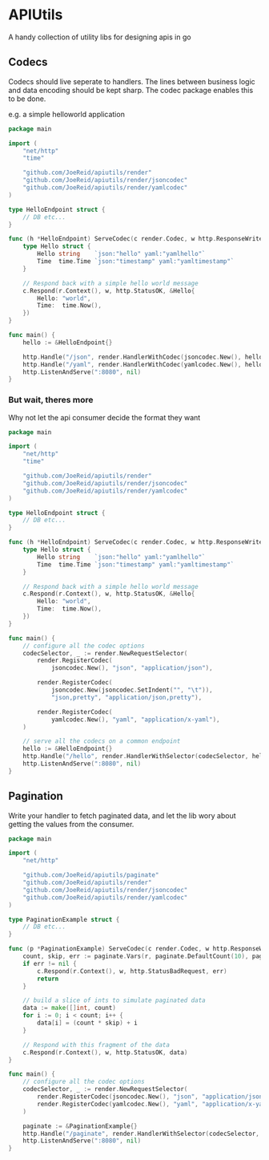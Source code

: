 <!-- WARNING THIS FILE IS AUTOGENERATED BY build_readme.sh DO NOT EDIT -->
APIUtils
========

A handy collection of utility libs for designing apis in go

Codecs
------

Codecs should live seperate to handlers.
The lines between business logic and data encoding should be kept sharp.
The codec package enables this to be done.

e.g. a simple helloworld application

```go
package main

import (
	"net/http"
	"time"

	"github.com/JoeReid/apiutils/render"
	"github.com/JoeReid/apiutils/render/jsoncodec"
	"github.com/JoeReid/apiutils/render/yamlcodec"
)

type HelloEndpoint struct {
	// DB etc...
}

func (h *HelloEndpoint) ServeCodec(c render.Codec, w http.ResponseWriter, r *http.Request) {
	type Hello struct {
		Hello string    `json:"hello" yaml:"yamlhello"`
		Time  time.Time `json:"timestamp" yaml:"yamltimestamp"`
	}

	// Respond back with a simple hello world message
	c.Respond(r.Context(), w, http.StatusOK, &Hello{
		Hello: "world",
		Time:  time.Now(),
	})
}

func main() {
	hello := &HelloEndpoint{}

	http.Handle("/json", render.HandlerWithCodec(jsoncodec.New(), hello))
	http.Handle("/yaml", render.HandlerWithCodec(yamlcodec.New(), hello))
	http.ListenAndServe(":8080", nil)
}
```

### But wait, theres more

Why not let the api consumer decide the format they want

```go
package main

import (
	"net/http"
	"time"

	"github.com/JoeReid/apiutils/render"
	"github.com/JoeReid/apiutils/render/jsoncodec"
	"github.com/JoeReid/apiutils/render/yamlcodec"
)

type HelloEndpoint struct {
	// DB etc...
}

func (h *HelloEndpoint) ServeCodec(c render.Codec, w http.ResponseWriter, r *http.Request) {
	type Hello struct {
		Hello string    `json:"hello" yaml:"yamlhello"`
		Time  time.Time `json:"timestamp" yaml:"yamltimestamp"`
	}

	// Respond back with a simple hello world message
	c.Respond(r.Context(), w, http.StatusOK, &Hello{
		Hello: "world",
		Time:  time.Now(),
	})
}

func main() {
	// configure all the codec options
	codecSelector, _ := render.NewRequestSelector(
		render.RegisterCodec(
			jsoncodec.New(), "json", "application/json"),

		render.RegisterCodec(
			jsoncodec.New(jsoncodec.SetIndent("", "\t")),
			"json,pretty", "application/json,pretty"),

		render.RegisterCodec(
			yamlcodec.New(), "yaml", "application/x-yaml"),
	)

	// serve all the codecs on a common endpoint
	hello := &HelloEndpoint{}
	http.Handle("/hello", render.HandlerWithSelector(codecSelector, hello))
	http.ListenAndServe(":8080", nil)
}
```

Pagination
----------

Write your handler to fetch paginated data, and let the lib wory about
getting the values from the consumer.

```go
package main

import (
	"net/http"

	"github.com/JoeReid/apiutils/paginate"
	"github.com/JoeReid/apiutils/render"
	"github.com/JoeReid/apiutils/render/jsoncodec"
	"github.com/JoeReid/apiutils/render/yamlcodec"
)

type PaginationExample struct {
	// DB etc...
}

func (p *PaginationExample) ServeCodec(c render.Codec, w http.ResponseWriter, r *http.Request) {
	count, skip, err := paginate.Vars(r, paginate.DefaultCount(10), paginate.MaxCount(10))
	if err != nil {
		c.Respond(r.Context(), w, http.StatusBadRequest, err)
		return
	}

	// build a slice of ints to simulate paginated data
	data := make([]int, count)
	for i := 0; i < count; i++ {
		data[i] = (count * skip) + i
	}

	// Respond with this fragment of the data
	c.Respond(r.Context(), w, http.StatusOK, data)
}

func main() {
	// configure all the codec options
	codecSelector, _ := render.NewRequestSelector(
		render.RegisterCodec(jsoncodec.New(), "json", "application/json"),
		render.RegisterCodec(yamlcodec.New(), "yaml", "application/x-yaml"),
	)

	paginate := &PaginationExample{}
	http.Handle("/paginate", render.HandlerWithSelector(codecSelector, paginate))
	http.ListenAndServe(":8080", nil)
}
```
